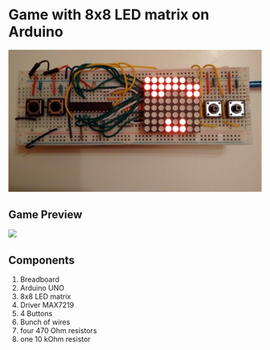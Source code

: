 # Game with 8x8 LED matrix on Arduino

![](assets/game-preview.jpg)

## Game Preview
![](https://github.com/itdxer/blog.itdxer.com/blob/gh-pages/images/arduino-game/game-preview.gif)

## Components

1. Breadboard
2. Arduino UNO
3. 8x8 LED matrix
4. Driver MAX7219
5. 4 Buttons
6. Bunch of wires
7. four 470 Ohm resistors
8. one 10 kOhm resistor
